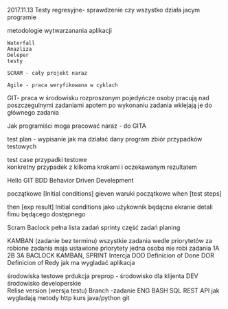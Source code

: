 2017.11.13
Testy regresyjne- sprawdzenie czy wszystko działa jacym programie 

metodologie wytwarzanania aplikacji 

	Waterfall
	Anazliza 
	Deleper
	testy
		
	SCRAM - cały projekt naraz 

	Agile - praca weryfikowana w cyklach

GIT- praca w środowisku rozproszonym 
pojedyńcze osoby pracują nad poszczegulnymi zadaniami  apotem po wykonaniu zadania wklejają je do głównego zadania 

Jak programiści moga pracować naraz - do GITA   

test plan - 
wypisanie jak ma działać dany program
zbiór przypadków testowych  


test case  przypadki testowe   
konkretny przypadek z kilkoma krokami i oczekawanym rezultatem 
                                           
Hello GIT
BDD
Behavior Driven Develepment

początkowe [Initial conditions]
gieven waruki początkowe
when [test steps]

then [exp result]
Initial
conditions
jako użykownik będącna ekranie detali fimu będącego dostępnego

Scram
Baclock pełna lista zadań
sprinty część zadań
planing 

KAMBAN
(zadanie bez terminu)
wszystkie zadania wedle priorytetów za robione
zadania maja ustawione priorytety
jedna osoba nie robi zadania
1A 
2B
3A
BACLOCK 
KAMBAN, SPRINT
Intercja 
DOD Definicion of Done 
DOR Definicion of Redy jak ma wygladać aplikacja 

środowiska 
testowe
prdukcja 
preprop - środowisko dla klijenta 
DEV środowisko developerskie  
Relise version (wersja testu)
Branch -zadanie
ENG 
BASH
SQL
REST API jak wygladają metody http
kurs java/python
git




